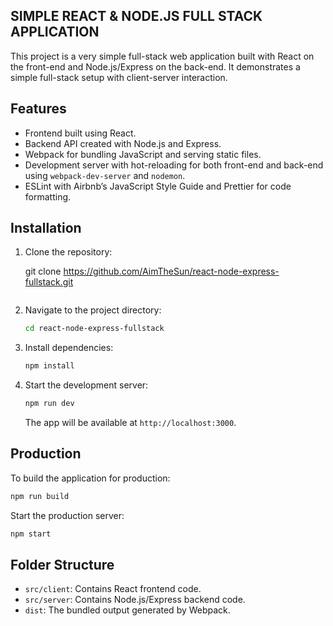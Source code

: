 
## SIMPLE REACT & NODE.JS FULL STACK APPLICATION

This project is a very simple full-stack web application built with React on the front-end and Node.js/Express on the back-end.
It demonstrates a simple full-stack setup with client-server interaction.

## Features
- Frontend built using React.
- Backend API created with Node.js and Express.
- Webpack for bundling JavaScript and serving static files.
- Development server with hot-reloading for both front-end and back-end using `webpack-dev-server` and `nodemon`.
- ESLint with Airbnb’s JavaScript Style Guide and Prettier for code formatting.

## Installation

1. Clone the repository:

   git clone https://github.com/AimTheSun/react-node-express-fullstack.git
   ```

2. Navigate to the project directory:
   ```bash
   cd react-node-express-fullstack
   ```

3. Install dependencies:
   ```bash
   npm install
   ```

4. Start the development server:
   ```bash
   npm run dev
   ```

   The app will be available at `http://localhost:3000`.

## Production

To build the application for production:
```bash
npm run build
```

Start the production server:
```bash
npm start
```

## Folder Structure

- `src/client`: Contains React frontend code.
- `src/server`: Contains Node.js/Express backend code.
- `dist`: The bundled output generated by Webpack.
